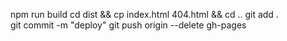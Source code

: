 npm run build
cd dist && cp index.html 404.html && cd ..
git add .            
git commit -m "deploy" 
git push origin --delete gh-pages